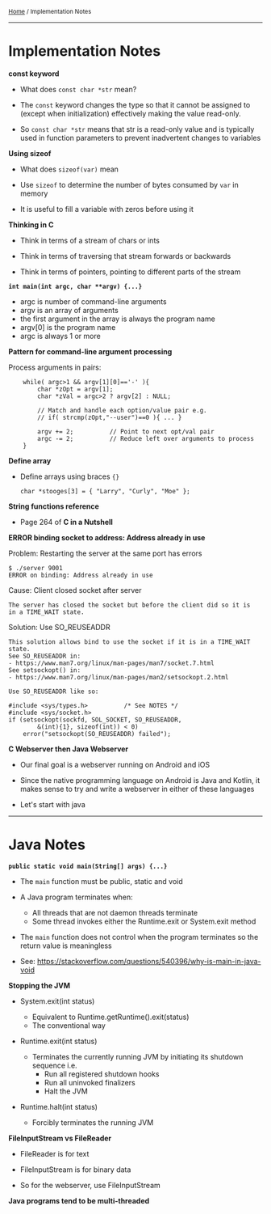 <small>[Home](README.md) / Implementation Notes</small>

----
# Implementation Notes

**const keyword**

- What does `const char *str` mean?

- The `const` keyword changes the type so that it cannot be assigned to
  (except when initialization) effectively making the value read-only.

- So `const char *str` means that str is a read-only value and is
  typically used in function parameters to prevent inadvertent changes
  to variables


**Using sizeof**

- What does `sizeof(var)` mean

- Use `sizeof` to determine the number of bytes consumed by `var` in
  memory

- It is useful to fill a variable with zeros before using it


**Thinking in C**

- Think in terms of a stream of chars or ints

- Think in terms of traversing that stream forwards or backwards

- Think in terms of pointers, pointing to different parts of the stream


**`int main(int argc, char **argv) {...}`**

- argc is number of command-line arguments
- argv is an array of arguments
- the first argument in the array is always the program name
- argv[0] is the program name
- argc is always 1 or more


**Pattern for command-line argument processing**

Process arguments in pairs:
```
    while( argc>1 && argv[1][0]=='-' ){
        char *zOpt = argv[1];
        char *zVal = argc>2 ? argv[2] : NULL;

        // Match and handle each option/value pair e.g.
        // if( strcmp(zOpt,"--user")==0 ){ ... }

        argv += 2;          // Point to next opt/val pair
        argc -= 2;          // Reduce left over arguments to process
    }
```


**Define array**

- Define arrays using braces `{}`

    `char *stooges[3] = { "Larry", "Curly", "Moe" };`


**String functions reference**

- Page 264 of **C in a Nutshell**


**ERROR binding socket to address: Address already in use**

Problem: Restarting the server at the same port has errors

    $ ./server 9001
    ERROR on binding: Address already in use

Cause: Client closed socket after server

    The server has closed the socket but before the client did so it is
    in a TIME_WAIT state.

Solution: Use SO_REUSEADDR

    This solution allows bind to use the socket if it is in a TIME_WAIT state.
    See SO_REUSEADDR in:
    - https://www.man7.org/linux/man-pages/man7/socket.7.html
    See setsockopt() in:
    - https://www.man7.org/linux/man-pages/man2/setsockopt.2.html

    Use SO_REUSEADDR like so:

    #include <sys/types.h>          /* See NOTES */
    #include <sys/socket.h>
    if (setsockopt(sockfd, SOL_SOCKET, SO_REUSEADDR,
            &(int){1}, sizeof(int)) < 0)
        error("setsockopt(SO_REUSEADDR) failed");


**C Webserver then Java Webserver**

- Our final goal is a webserver running on Android and iOS

- Since the native programming language on Android is Java and Kotlin,
  it makes sense to try and write a webserver in either of these
  languages

- Let's start with java


----
# Java Notes

**`public static void main(String[] args) {...}`**

- The `main` function must be public, static and void

- A Java program terminates when:
    - All threads that are not daemon threads terminate
    - Some thread invokes either the Runtime.exit or System.exit method

- The `main` function does not control when the program terminates so
  the return value is meaningless

- See: https://stackoverflow.com/questions/540396/why-is-main-in-java-void


**Stopping the JVM**

- System.exit(int status)
    - Equivalent to Runtime.getRuntime().exit(status)
    - The conventional way

- Runtime.exit(int status)
    - Terminates the currently running JVM by initiating its shutdown
      sequence i.e.
        - Run all registered shutdown hooks
        - Run all uninvoked finalizers
        - Halt the JVM

- Runtime.halt(int status)
    - Forcibly terminates the running JVM


**FileInputStream vs FileReader**

- FileReader is for text

- FileInputStream is for binary data

- So for the webserver, use FileInputStream


**Java programs tend to be multi-threaded**


